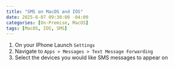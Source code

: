 ```yaml
---
title: "SMS on MacOS and IOS"
date: 2025-6-07 09:30:00 -04:00
categories: [On-Premise, MacOS]
tags: [MacOS, IOS, SMS]
---
```

1. On your IPhone Launch `Settings`
2. Navigate to `Apps > Messages > Text Message Forwarding`
3. Select the devices you would like SMS messages to appear on